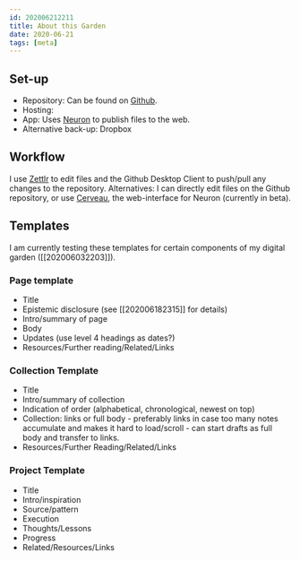 ```yaml
---
id: 202006212211
title: About this Garden
date: 2020-06-21
tags: [meta]
---
```


## Set-up
- Repository: Can be found on [Github](https://github.com/EyebrowHairs/eyebrowhairs.zettel.page).
- Hosting: 
- App: Uses [Neuron](https://neuron.zettel.page/) to publish files to the web.
- Alternative back-up: Dropbox

## Workflow
I use [Zettlr](https://www.zettlr.com/) to edit files and the Github Desktop Client to push/pull any changes to the repository.
Alternatives: I can directly edit files on the Github repository, or use [Cerveau](http://www.cerveau.app/), the web-interface for Neuron (currently in beta).

## Templates
I am currently testing these templates for certain components of my digital garden ([[202006032203]]).

### Page template
- Title
- Epistemic disclosure (see [[202006182315]] for details)
- Intro/summary of page
- Body
- Updates (use level 4 headings as dates?)
- Resources/Further reading/Related/Links

### Collection Template
- Title
- Intro/summary of collection
- Indication of order (alphabetical, chronological, newest on top)
- Collection: links or full body - preferably links in case too many notes accumulate and makes it hard to load/scroll - can start drafts as full body and transfer to links.
- Resources/Further Reading/Related/Links

### Project Template
- Title
- Intro/inspiration
- Source/pattern
- Execution
- Thoughts/Lessons
- Progress
- Related/Resources/Links
